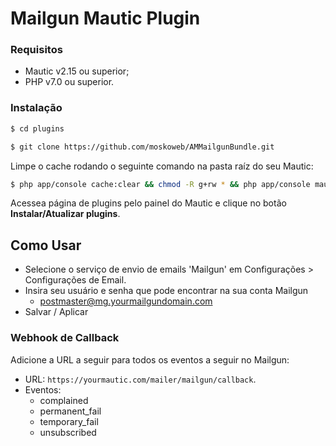 # Mailgun Mautic Plugin

### Requisitos

- Mautic v2.15 ou superior;
- PHP v7.0 ou superior.

### Instalação

```sh
$ cd plugins

$ git clone https://github.com/moskoweb/AMMailgunBundle.git
```

Limpe o cache rodando o seguinte comando na pasta raíz do seu Mautic:

```sh
$ php app/console cache:clear && chmod -R g+rw * && php app/console mautic:assets:generate && php app/console mautic:plugins:reload
```

Acessea página de plugins pelo painel do Mautic e clique no botão **Instalar/Atualizar plugins**. 

## Como Usar

- Selecione o serviço de envio de emails 'Mailgun' em Configurações > Configurações de Email.
- Insira seu usuário e senha que pode encontrar na sua conta Mailgun
    + postmaster@mg.yourmailgundomain.com
- Salvar / Aplicar

### Webhook de Callback

Adicione a URL a seguir para todos os eventos a seguir no Mailgun:
- URL: `https://yourmautic.com/mailer/mailgun/callback`.
- Eventos:
    + complained
    + permanent_fail
    + temporary_fail
    + unsubscribed

